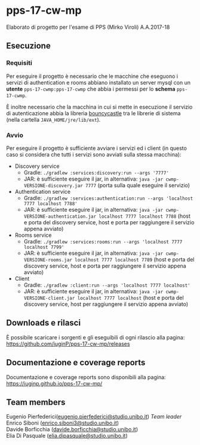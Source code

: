 # pps-17-cw-mp
Elaborato di progetto per l'esame di PPS (Mirko Viroli) A.A.2017-18

## Esecuzione

### Requisiti
Per eseguire il progetto è necessario che le macchine che eseguono i servizi di authentication e rooms abbiano installato un server mysql con un **utente** `pps-17-cwmp:pps-17-cwmp` che abbia i permessi per lo **schema** `pps-17-cwmp`.

È inoltre necessario che la macchina in cui si mette in esecuzione il servizio di autenticazione abbia la libreria [bouncycastle](https://mvnrepository.com/artifact/org.bouncycastle/bcprov-jdk15on) tra le librerie di sistema (nella cartella `JAVA_HOME/jre/lib/ext`).

### Avvio
Per eseguire il progetto è sufficiente avviare i servizi ed i client (in questo caso si considera che tutti i servizi sono avviati sulla stessa macchina):
* Discovery service
  * Gradle: `./gradlew :services:discovery:run --args '7777'`
  * JAR: è sufficiente eseguire il jar, in alternativa: `java -jar cwmp-VERSIONE-discovery.jar 7777` (porta sulla quale eseguire il servizio)
* Authentication service
  * Gradle: `./gradlew :services:authentication:run --args 'localhost 7777 localhost 7788'`
  * JAR: è sufficiente eseguire il jar, in alternativa: `java -jar cwmp-VERSIONE-authentication.jar localhost 7777 localhost 7788` (host e porta del discovery service, host e porta per raggiungere il servizio appena avviato)
* Rooms service
  * Gradle: `./gradlew :services:rooms:run --args 'localhost 7777 localhost 7799'`
  * JAR: è sufficiente eseguire il jar, in alternativa: `java -jar cwmp-VERSIONE-rooms.jar localhost 7777 localhost 7789`  (host e porta del discovery service, host e porta per raggiungere il servizio appena avviato)
* Client
  * Gradle: `./gradlew :client:run --args 'localhost 7777 localhost'`
  * JAR: è sufficiente eseguire il jar, in alternativa: `java -jar cwmp-VERSIONE-client.jar localhost 7777 localhost`  (host e porta del discovery service, host per raggiungere il servizio appena avviato)

## Downloads e rilasci
È possibile scaricare i sorgenti e gli eseguibili di ogni rilascio alla pagina: https://github.com/iuginP/pps-17-cw-mp/releases

## Documentazione e coverage reports
Documentazione e coverage reports sono disponibili alla pagina: https://iuginp.github.io/pps-17-cw-mp/

## Team members
Eugenio Pierfederici(eugenio.pierfederici@studio.unibo.it) *Team leader*  
Enrico Siboni (enrico.siboni3@studio.unibo.it)  
Davide Borficchia (davide.borficchia@studio.unibo.it)  
Elia Di Pasquale (elia.dipasquale@studio.unibo.it)  
